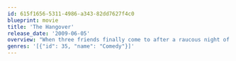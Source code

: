 ```yaml
---
id: 615f1656-5311-4986-a343-82dd7627f4c0
blueprint: movie
title: 'The Hangover'
release_date: '2009-06-05'
overview: "When three friends finally come to after a raucous night of bachelor-party revelry, they find a baby in the closet and a tiger in the bathroom. But they can't seem to locate their best friend, Doug – who's supposed to be tying the knot. Launching a frantic search for Doug, the trio perseveres through a nasty hangover to try to make it to the church on time."
genres: '[{"id": 35, "name": "Comedy"}]'
---
```

